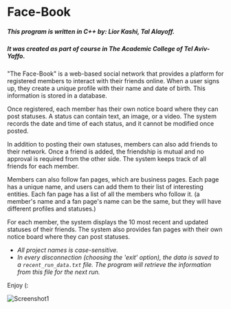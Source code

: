 <h1> Face-Book </h1>
<h5> This program is written in C++ by: Lior Kashi, Tal Alayoff. <br></h5>
<h5> It was created as part of course in The Academic College of Tel Aviv-Yaffo. <br></h5>

"The Face-Book" is a web-based social network that provides a platform for registered members to interact with their friends online. 
When a user signs up, they create a unique profile with their name and date of birth. This information is stored in a database.

Once registered, each member has their own notice board where they can post statuses. A status can contain text, an image, or a video. The system records the date and time of each status, and it cannot be modified once posted. 

In addition to posting their own statuses, members can also add friends to their network. Once a friend is added, the friendship is mutual and no approval is required from the other side. The system keeps track of all friends for each member.

Members can also follow fan pages, which are business pages. Each page has a unique name, and users can add them to their list of interesting entities. 
Each fan page has a list of all the members who follow it. (a member's name and a fan page's name can be the same, but they will have different profiles and statuses.)

For each member, the system displays the 10 most recent and updated statuses of their friends.
The system also provides fan pages with their own notice board where they can post statuses.

- _All project names is case-sensitive._
- _In every disconnection (choosing the 'exit' option), the data is saved to a `recent_run_data.txt` file. The program will retrieve the information from this file for the next run._

Enjoy (:

![Screenshot1]()
